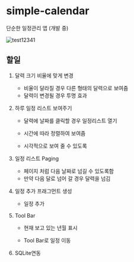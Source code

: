 # simple-calendar
단순한 일정관리 앱 (개발 중)


![test12341](https://github.com/rlatkddn212/simple-calendar/blob/master/test.gif)

## 할일

1. 달력 크기 비율에 맞게 변경

   - 비율이 달라질 경우 다른 형태의 달력으로 보여줌
   - 달력이 변경될 경우 투명 효과

2. 하루 일정 리스트 보여주기

   - 달력에 날짜를 클릭할 경우 일정리스트 열기

   - 시간에 따라 정렬하여 보여줌
   - 시각적으로 보여 줄 수 있도록

3. 일정 리스트 Paging

   - 페이지 처럼 다음 날짜로 넘길 수 있도록함
   - 만약 다음 달로 넘어 갈 경우 달력을 넘김

4. 일정 추가 프래그먼트 생성

   - 일정 추가

5. Tool Bar

   - 현재 보고 있는 년월 표시

   - Tool Bar로 일정 이동

6. SQLite연동

